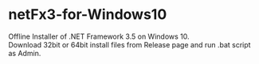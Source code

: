 # netFx3-for-Windows10
Offline Installer of .NET Framework 3.5 on Windows 10. <br />
Download 32bit or 64bit install files from Release page and run .bat script as Admin.
